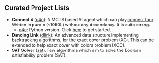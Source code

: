 ## Curated Project Lists

- **Connect 4** ([c4c](./c4c)): A MCTS based AI agent which can play [connect
  four](https://en.wikipedia.org/wiki/Connect_Four). Written in pure c (<1050L)
  without any dependency. It is quite strong.
  - [c4c](./c4c): Python version. Click [here](c4/README.md) to get started.
- **Dancing Link** ([dlink](./taocp/v4_dlink)): An advanced data structure
  implementing backtracking algorithms, for the exact cover problem (XC). This
  can be extended to help exact cover with colors problem (XCC).
- **SAT Solver** ([sat](./taocp/v4_sat)): Few algorithms which aim to solve the
  Boolean satisfiability problem (SAT).

